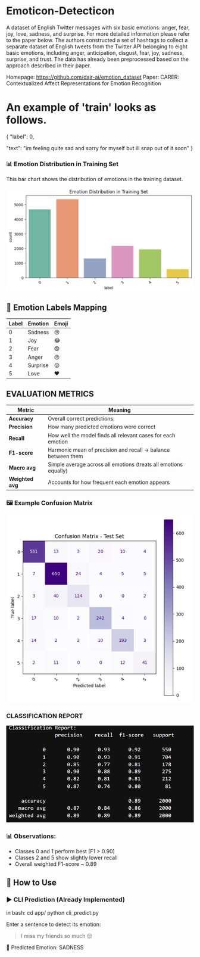 # Emoticon-Detecticon

A dataset of English Twitter messages with six basic emotions: anger, fear, joy, love, sadness, and surprise. For more detailed information please refer to the paper below.
The authors constructed a set of hashtags to collect a separate dataset of English tweets from the Twitter API belonging to eight basic emotions, including anger, anticipation, disgust, fear, joy, sadness, surprise, and trust. The data has already been preprocessed based on the approach described in their paper.

Homepage: https://github.com/dair-ai/emotion_dataset
Paper: CARER: Contextualized Affect Representations for Emotion Recognition

# An example of 'train' looks as follows.
{
   "label": 0,
   
   "text": "im feeling quite sad and sorry for myself but ill snap out of it soon"
}

### 📊 Emotion Distribution in Training Set

This bar chart shows the distribution of emotions in the training dataset.

![Emotion Distribution](images/emotion-distribution.jpg)


## 🔢 Emotion Labels Mapping

| Label | Emotion   | Emoji     |
|-------|-----------|-----------|
| 0     | Sadness   | 😢       |
| 1     | Joy       | 😂       |
| 2     | Fear      | 😨       |
| 3     | Anger     | 😠       |
| 4     | Surprise  | 😲       |
| 5     | Love      | ❤️       |


## EVALUATION METRICS 

| Metric           | Meaning                                                          |
| ---------------- | ---------------------------------------------------------------- |
| **Accuracy**     | Overall correct predictions:                            |
| **Precision**    | How many predicted emotions were correct                         |
| **Recall**       | How well the model finds all relevant cases for each emotion     |
| **F1-score**     | Harmonic mean of precision and recall → balance between them     |
| **Macro avg**    | Simple average across all emotions (treats all emotions equally) |
| **Weighted avg** | Accounts for how frequent each emotion appears                   |


### 🖼️ Example Confusion Matrix

![Confusion Matrix](images/test_confusion_matrix.png)


### CLASSIFICATION REPORT 

![Classification Report](images/classification_report.png)

### 📊 Observations:
- Classes 0 and 1 perform best (F1 > 0.90)
- Classes 2 and 5 show slightly lower recall
- Overall weighted F1-score ~ 0.89

## 🚀 How to Use

### ▶️ CLI Prediction (Already Implemented)

in bash:
cd app/
python cli_predict.py

Enter a sentence to detect its emotion:
> I miss my friends so much 😔

🧠 Predicted Emotion: SADNESS

